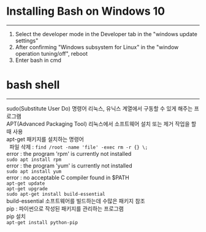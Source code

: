 # Installing Bash on Windows 10  
***  
1. Select the developer mode in the Developer tab in the "windows update settings"  
2. After confirming "Windows subsystem for Linux" in the "window operation tuning/off", reboot  
3. Enter bash in cmd  
# bash shell  
***  
sudo(Substitute User Do) 명령어 리눅스, 유닉스 계열에서 구동할 수 있게 해주는 프로그램  
APT(Advanced Packaging Tool) 리눅스에서 소프트웨어 설치 또는 제거 작업을 할 때 사용  
apt-get 패키지를 설치하는 명령어  
  
파일 삭제 : `find /root -name 'file' -exec rm -r {} \;`  
error : the program 'rpm' is currently not installed  
`sudo apt install rpm`  
error : the program 'yum' is currently not installed  
`sudo apt install yum`  
error : no acceptable C compiler found in $PATH  
`apt-get update`  
`apt-get upgrade`  
`sudo apt-get install build-essential`  
build-essential 소프트웨어를 빌드하는데 수많은 패키지 참조  
pip : 파이썬으로 작성된 패키지를 관리하는 프로그램  
pip 설치  
`apt-get install python-pip`


